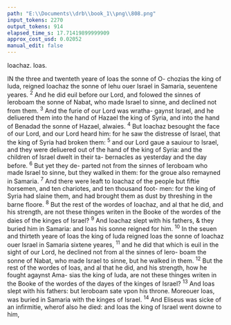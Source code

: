 ```yaml
---
path: "E:\\Documents\\drb\\book_1\\png\\808.png"
input_tokens: 2270
output_tokens: 914
elapsed_time_s: 17.71419899999909
approx_cost_usd: 0.02052
manual_edit: false
---
```

<aside>Ioachaz. Ioas.</aside>

IN the three and twenteth yeare of Ioas the sonne of O-
chozias the king of Iuda, reigned Ioachaz the sonne of
Iehu ouer Israel in Samaria, seuentene yeares. <sup>2</sup> And he did
euil before our Lord, and folowed the sinnes of Ieroboam
the sonne of Nabat, who made Israel to sinne, and declined
not from them. <sup>3</sup> And the furie of our Lord was wratha-
gaynst Israel, and he deliuered them into the hand of Hazael
the king of Syria, and into the hand of Benadad the sonne of
Hazael, alwaies. <sup>4</sup> But Ioachaz besought the face of our Lord,
and our Lord heard him: for he saw the distresse of Israel, that
the king of Syria had broken them: <sup>5</sup> and our Lord gaue a
sauiour to Israel, and they were deliuered out of the hand of
the king of Syria: and the children of Israel dwelt in their ta-
bernacles as yesterday and the day before. <sup>6</sup> But yet they de-
parted not from the sinnes of Ieroboam who made Israel to
sinne, but they walked in them: for the groue also remayned
in Samaria. <sup>7</sup> And there were leaft to Ioachaz of the people
but fiftie horsemen, and ten chariotes, and ten thousand foot-
men: for the king of Syria had slaine them, and had brought
them as dust by threshing in the barne floore. <sup>8</sup> But the rest
of the wordes of Ioachaz, and al that he did, and his strength,
are not these thinges writen in the Booke of the wordes of
the daies of the kinges of Israel? <sup>9</sup> And Ioachaz slept with
his fathers, & they buried him in Samaria: and Ioas his sonne
reigned for him. <sup>10</sup> In the seuen and thirteth yeare of Ioas the
king of Iuda reigned Ioas the sonne of Ioachaz ouer Israel in
Samaria sixtene yeares, <sup>11</sup> and he did that which is euil in the
sight of our Lord, he declined not from al the sinnes of Iero-
boam the sonne of Nabat, who made Israel to sinne, but he
walked in them. <sup>12</sup> But the rest of the wordes of Ioas, and
al that he did, and his strength, how he fought agaynst Ama-
sias the king of Iuda, are not these thinges writen in the
Booke of the wordes of the dayes of the kinges of Israel?
<sup>13</sup> And Ioas slept with his fathers: but Ieroboam sate vpon
his throne. Moreouer Ioas, was buried in Samaria with the
kinges of Israel. <sup>14</sup> And Eliseus was sicke of an infirmitie,
wherof also he died: and Ioas the king of Israel went downe
to him,

[^1]: Of Isr. Iachaz. Ioas.

[^2]: Ioath, who striking thrise, is told that he shal thrise strike the Syrians.

[^3]: Eliseus dieth, and a dead man is reuiued touching his bones.

[^4]: Ioas recouereth that which the Syrians had taken from Israel.